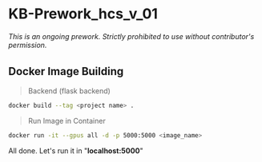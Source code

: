 # KB-Prework_hcs_v_01

###### This is an ongoing prework. Strictly prohibited to use without contributor's permission.

## Docker Image Building

> Backend (flask backend)
```bash
docker build --tag <project name> .
```

> Run Image in Container
```bash
docker run -it --gpus all -d -p 5000:5000 <image_name>
```

All done. Let's run it in "**localhost:5000**" 
